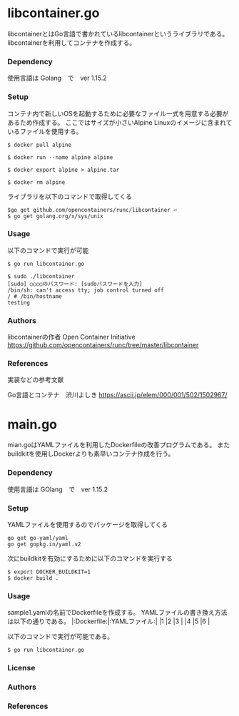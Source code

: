 # libcontainer.go
libcontainerとはGo言語で書かれているlibcontainerというライブラリである。 libcontainerを利用してコンテナを作成する。

### Dependency
使用言語は Golang　で　ver 1.15.2

### Setup
コンテナ内で新しいOSを起動するために必要なファイル一式を用意する必要があるため作成する。
ここではサイズが小さいAlpine Linuxのイメージに含まれているファイルを使用する。

```
$ docker pull alpine

$ docker run --name alpine alpine 
 
$ docker export alpine > alpine.tar 
 
$ docker rm alpine 
```

ライブラリを以下のコマンドで取得してくる
```
$go get github.com/opencontainers/runc/libcontainer ⏎
$ go get golang.org/x/sys/unix
```
### Usage
以下のコマンドで実行が可能

```
$ go run libcontainer.go 
 
$ sudo ./libcontainer 
[sudo] ○○○○のパスワード: [sudoパスワードを入力] 
/bin/sh: can't access tty; job control turned off
/ # /bin/hostname 
testing

```

### Authors
libcontainerの作者   Open Container Initiative 
https://github.com/opencontainers/runc/tree/master/libcontainer

### References
実装などの参考文献

Go言語とコンテナ　渋川よしき
https://ascii.jp/elem/000/001/502/1502967/

# main.go
mian.goはYAMLファイルを利用したDockerfileの改善プログラムである。
またbuildkitを使用しDockerよりも素早いコンテナ作成を行う。

### Dependency
使用言語は GOlang　で　ver 1.15.2

### Setup

YAMLファイルを使用するのでパッケージを取得してくる
```
go get go-yaml/yaml
go get gopkg.in/yaml.v2
```

次にbuildkitを有効にするために以下のコマンドを実行する
```
$ export DOCKER_BUILDKIT=1
$ docker build .
```



### Usage
sample1.yamlの名前でDockerfileを作成する。
YAMLファイルの書き換え方法は以下の通りである。
|:Dockerfile:|:YAMLファイル:|
|1 |2 |3 |
|4 |5 |6 |



以下のコマンドで実行が可能である。
```
$ go run libcontainer.go 

```


### License


### Authors


### References

